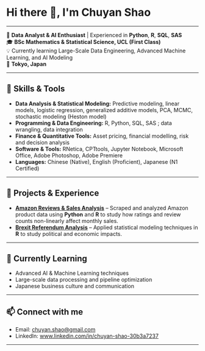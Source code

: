 # Hi there 👋, I'm Chuyan Shao
---
🌌 **Data Analyst & AI Enthusiast** | Experienced in **Python**, **R**, **SQL**, **SAS**  
🎓 **BSc Mathematics & Statistical Science, UCL (First Class)**  
💡 Currently learning Large-Scale Data Engineering, Advanced Machine Learning, and AI Modeling  
📍 **Tokyo, Japan**



---


## 🔧 Skills & Tools

- **Data Analysis & Statistical Modeling:** Predictive modeling, linear models, logistic regression, generalized additive models, PCA, MCMC, stochastic modeling (Heston model)  
- **Programming & Data Engineering:** R, Python, SQL, SAS ; data wrangling, data integration 
- **Finance & Quantitative Tools:** Asset pricing, financial modelling,  risk and decision analysis  
- **Software & Tools:** RNetica, CPTtools, Jupyter Notebook, Microsoft Office, Adobe Photoshop, Adobe Premiere  
- **Languages:** Chinese (Native), English (Proficient), Japanese (N1 Certified)  

---

## 🚀 Projects & Experience

- **[Amazon Reviews & Sales Analysis](./Amazon-scrapy)** – Scraped and analyzed Amazon product data using **Python** and **R** to study how ratings and review counts non-linearly affect monthly sales.  
- **[Brexit Referendum Analysis](./Brexit_referendum_project)** – Applied statistical modeling techniques in **R** to study political and economic impacts.

---

## 🌱 Currently Learning

- Advanced AI & Machine Learning techniques  
- Large-scale data processing and pipeline optimization  
- Japanese business culture and communication  

---

## 📫 Connect with me

- Email: chuyan.shao@gmail.com  
- LinkedIn: www.linkedin.com/in/chuyan-shao-30b3a7237  

---



<!--
**cshao28/cshao28** is a ✨ _special_ ✨ repository because its `README.md` (this file) appears on your GitHub profile.

Here are some ideas to get you started:

- 🔭 I’m currently working on ...
- 🌱 I’m currently learning ...
- 👯 I’m looking to collaborate on ...
- 🤔 I’m looking for help with ...
- 💬 Ask me about ...
- 📫 How to reach me: ...
- 😄 Pronouns: ...
- ⚡ Fun fact: ...
-->
